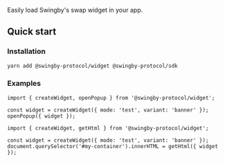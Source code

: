Easily load Swingby's swap widget in your app.

## Quick start

### Installation

```bash
yarn add @swingby-protocol/widget @swingby-protocol/sdk
```

### Examples

```tsx
import { createWidget, openPopup } from '@swingby-protocol/widget';

const widget = createWidget({ mode: 'test', variant: 'banner' });
openPopup({ widget });
```

```tsx
import { createWidget, getHtml } from '@swingby-protocol/widget';

const widget = createWidget({ mode: 'test', variant: 'banner' });
document.querySelector('#my-container').innerHTML = getHtml({ widget });
```
